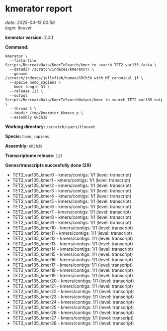 # kmerator report
*date: 2025-04-13 00:56*  
*login: tlouvet*

**kmerator version:** 2.3.1

**Command:**

```
kmerator \
  --fasta-file Scripts/RecreateData/KmerToSearch/kmer_to_search_TET2_var135.fasta \
  --datadir /scratch/indexes/kmerator/ \
  --genome /scratch/indexes/jellyfish/human/GRCh38_with_MT_canonical.jf \
  --specie homo_sapiens \
  --kmer-length 31 \
  --release 113 \
  --output Scripts/RecreateData/KmerToSearchOutput/kmer_to_search_TET2_var135_output \
  --thread 1 \
  --tmpdir /tmp/kmerator_kkmzcx_p \
  --assembly GRCh38
```

**Working directory:** `/scratch/users/tlouvet`

**Specie:** `homo_sapiens`

**Assembly:** `GRCh38`

**Transcriptome release:** `113`

**Genes/transcripts succesfully done (29)**

- TET2_var135_kmer0 - kmers/contigs: 1/1 (level: transcript)
- TET2_var135_kmer1 - kmers/contigs: 1/1 (level: transcript)
- TET2_var135_kmer2 - kmers/contigs: 1/1 (level: transcript)
- TET2_var135_kmer3 - kmers/contigs: 1/1 (level: transcript)
- TET2_var135_kmer4 - kmers/contigs: 1/1 (level: transcript)
- TET2_var135_kmer5 - kmers/contigs: 1/1 (level: transcript)
- TET2_var135_kmer6 - kmers/contigs: 1/1 (level: transcript)
- TET2_var135_kmer7 - kmers/contigs: 1/1 (level: transcript)
- TET2_var135_kmer8 - kmers/contigs: 1/1 (level: transcript)
- TET2_var135_kmer9 - kmers/contigs: 1/1 (level: transcript)
- TET2_var135_kmer10 - kmers/contigs: 1/1 (level: transcript)
- TET2_var135_kmer11 - kmers/contigs: 1/1 (level: transcript)
- TET2_var135_kmer12 - kmers/contigs: 1/1 (level: transcript)
- TET2_var135_kmer13 - kmers/contigs: 1/1 (level: transcript)
- TET2_var135_kmer14 - kmers/contigs: 1/1 (level: transcript)
- TET2_var135_kmer15 - kmers/contigs: 1/1 (level: transcript)
- TET2_var135_kmer16 - kmers/contigs: 1/1 (level: transcript)
- TET2_var135_kmer17 - kmers/contigs: 1/1 (level: transcript)
- TET2_var135_kmer18 - kmers/contigs: 1/1 (level: transcript)
- TET2_var135_kmer19 - kmers/contigs: 1/1 (level: transcript)
- TET2_var135_kmer20 - kmers/contigs: 1/1 (level: transcript)
- TET2_var135_kmer21 - kmers/contigs: 1/1 (level: transcript)
- TET2_var135_kmer22 - kmers/contigs: 1/1 (level: transcript)
- TET2_var135_kmer23 - kmers/contigs: 1/1 (level: transcript)
- TET2_var135_kmer24 - kmers/contigs: 1/1 (level: transcript)
- TET2_var135_kmer25 - kmers/contigs: 1/1 (level: transcript)
- TET2_var135_kmer26 - kmers/contigs: 1/1 (level: transcript)
- TET2_var135_kmer27 - kmers/contigs: 1/1 (level: transcript)
- TET2_var135_kmer28 - kmers/contigs: 1/1 (level: transcript)
